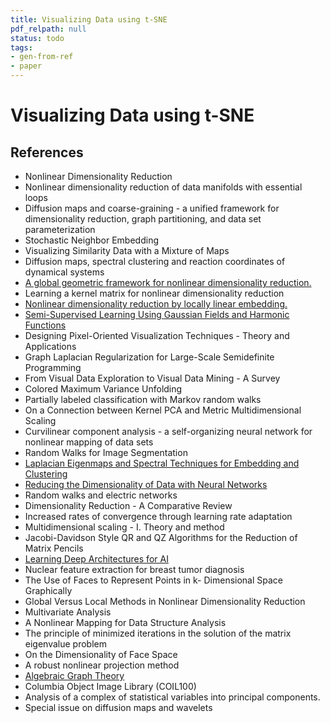 ```yaml
---
title: Visualizing Data using t-SNE
pdf_relpath: null
status: todo
tags:
- gen-from-ref
- paper
---
```


# Visualizing Data using t-SNE

## References

- Nonlinear Dimensionality Reduction
- Nonlinear dimensionality reduction of data manifolds with essential loops
- Diffusion maps and coarse-graining - a unified framework for dimensionality reduction, graph partitioning, and data set parameterization
- Stochastic Neighbor Embedding
- Visualizing Similarity Data with a Mixture of Maps
- Diffusion maps, spectral clustering and reaction coordinates of dynamical systems
- [A global geometric framework for nonlinear dimensionality reduction.](./a-global-geometric-framework-for-nonlinear-dimensionality-reduction.md)
- Learning a kernel matrix for nonlinear dimensionality reduction
- [Nonlinear dimensionality reduction by locally linear embedding.](./nonlinear-dimensionality-reduction-by-locally-linear-embedding.md)
- [Semi-Supervised Learning Using Gaussian Fields and Harmonic Functions](./semi-supervised-learning-using-gaussian-fields-and-harmonic-functions.md)
- Designing Pixel-Oriented Visualization Techniques - Theory and Applications
- Graph Laplacian Regularization for Large-Scale Semidefinite Programming
- From Visual Data Exploration to Visual Data Mining - A Survey
- Colored Maximum Variance Unfolding
- Partially labeled classification with Markov random walks
- On a Connection between Kernel PCA and Metric Multidimensional Scaling
- Curvilinear component analysis - a self-organizing neural network for nonlinear mapping of data sets
- Random Walks for Image Segmentation
- [Laplacian Eigenmaps and Spectral Techniques for Embedding and Clustering](./laplacian-eigenmaps-and-spectral-techniques-for-embedding-and-clustering.md)
- [Reducing the Dimensionality of Data with Neural Networks](./reducing-the-dimensionality-of-data-with-neural-networks.md)
- Random walks and electric networks
- Dimensionality Reduction - A Comparative Review
- Increased rates of convergence through learning rate adaptation
- Multidimensional scaling - I. Theory and method
- Jacobi-Davidson Style QR and QZ Algorithms for the Reduction of Matrix Pencils
- [Learning Deep Architectures for AI](./learning-deep-architectures-for-ai.md)
- Nuclear feature extraction for breast tumor diagnosis
- The Use of Faces to Represent Points in k- Dimensional Space Graphically
- Global Versus Local Methods in Nonlinear Dimensionality Reduction
- Multivariate Analysis
- A Nonlinear Mapping for Data Structure Analysis
- The principle of minimized iterations in the solution of the matrix eigenvalue problem
- On the Dimensionality of Face Space
- A robust nonlinear projection method
- [Algebraic Graph Theory](./algebraic-graph-theory.md)
- Columbia Object Image Library (COIL100)
- Analysis of a complex of statistical variables into principal components.
- Special issue on diffusion maps and wavelets
